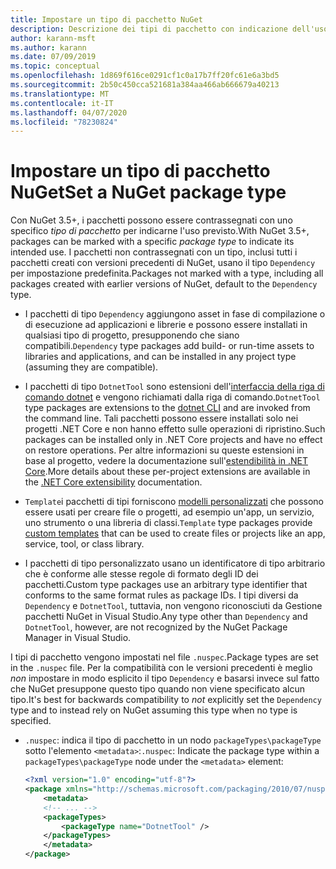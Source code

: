 ```yaml
---
title: Impostare un tipo di pacchetto NuGet
description: Descrizione dei tipi di pacchetto con indicazione dell'uso previsto.
author: karann-msft
ms.author: karann
ms.date: 07/09/2019
ms.topic: conceptual
ms.openlocfilehash: 1d869f616ce0291cf1c0a17b7ff20fc61e6a3bd5
ms.sourcegitcommit: 2b50c450cca521681a384aa466ab666679a40213
ms.translationtype: MT
ms.contentlocale: it-IT
ms.lasthandoff: 04/07/2020
ms.locfileid: "78230824"
---
```

# <a name="set-a-nuget-package-type"></a><span data-ttu-id="bc8a2-103">Impostare un tipo di pacchetto NuGet</span><span class="sxs-lookup"><span data-stu-id="bc8a2-103">Set a NuGet package type</span></span>

<span data-ttu-id="bc8a2-104">Con NuGet 3.5+, i pacchetti possono essere contrassegnati con uno specifico *tipo di pacchetto* per indicarne l'uso previsto.</span><span class="sxs-lookup"><span data-stu-id="bc8a2-104">With NuGet 3.5+, packages can be marked with a specific *package type* to indicate its intended use.</span></span> <span data-ttu-id="bc8a2-105">I pacchetti non contrassegnati con un tipo, inclusi tutti i pacchetti creati con versioni precedenti di NuGet, usano il tipo `Dependency` per impostazione predefinita.</span><span class="sxs-lookup"><span data-stu-id="bc8a2-105">Packages not marked with a type, including all packages created with earlier versions of NuGet, default to the `Dependency` type.</span></span>

- <span data-ttu-id="bc8a2-106">I pacchetti di tipo `Dependency` aggiungono asset in fase di compilazione o di esecuzione ad applicazioni e librerie e possono essere installati in qualsiasi tipo di progetto, presupponendo che siano compatibili.</span><span class="sxs-lookup"><span data-stu-id="bc8a2-106">`Dependency` type packages add build- or run-time assets to libraries and applications, and can be installed in any project type (assuming they are compatible).</span></span>

- <span data-ttu-id="bc8a2-107">I pacchetti di tipo `DotnetTool` sono estensioni dell'[interfaccia della riga di comando dotnet](/dotnet/articles/core/tools/index) e vengono richiamati dalla riga di comando.</span><span class="sxs-lookup"><span data-stu-id="bc8a2-107">`DotnetTool` type packages are extensions to the [dotnet CLI](/dotnet/articles/core/tools/index) and are invoked from the command line.</span></span> <span data-ttu-id="bc8a2-108">Tali pacchetti possono essere installati solo nei progetti .NET Core e non hanno effetto sulle operazioni di ripristino.</span><span class="sxs-lookup"><span data-stu-id="bc8a2-108">Such packages can be installed only in .NET Core projects and have no effect on restore operations.</span></span> <span data-ttu-id="bc8a2-109">Per altre informazioni su queste estensioni in base al progetto, vedere la documentazione sull'[estendibilità in .NET Core](/dotnet/articles/core/tools/extensibility#per-project-based-extensibility).</span><span class="sxs-lookup"><span data-stu-id="bc8a2-109">More details about these per-project extensions are available in the  [.NET Core extensibility](/dotnet/articles/core/tools/extensibility#per-project-based-extensibility) documentation.</span></span>

- <span data-ttu-id="bc8a2-110">`Template`i pacchetti di tipi forniscono [modelli personalizzati](/dotnet/core/tools/custom-templates) che possono essere usati per creare file o progetti, ad esempio un'app, un servizio, uno strumento o una libreria di classi.</span><span class="sxs-lookup"><span data-stu-id="bc8a2-110">`Template` type packages provide [custom templates](/dotnet/core/tools/custom-templates) that can be used to create files or projects like an app, service, tool, or class library.</span></span>

- <span data-ttu-id="bc8a2-111">I pacchetti di tipo personalizzato usano un identificatore di tipo arbitrario che è conforme alle stesse regole di formato degli ID dei pacchetti.</span><span class="sxs-lookup"><span data-stu-id="bc8a2-111">Custom type packages use an arbitrary type identifier that conforms to the same format rules as package IDs.</span></span> <span data-ttu-id="bc8a2-112">I tipi diversi da `Dependency` e `DotnetTool`, tuttavia, non vengono riconosciuti da Gestione pacchetti NuGet in Visual Studio.</span><span class="sxs-lookup"><span data-stu-id="bc8a2-112">Any type other than `Dependency` and `DotnetTool`, however, are not recognized by the NuGet Package Manager in Visual Studio.</span></span>

<span data-ttu-id="bc8a2-113">I tipi di pacchetto vengono impostati nel file `.nuspec`.</span><span class="sxs-lookup"><span data-stu-id="bc8a2-113">Package types are set in the `.nuspec` file.</span></span> <span data-ttu-id="bc8a2-114">Per la compatibilità con le versioni precedenti è meglio *non* impostare in modo esplicito il tipo `Dependency` e basarsi invece sul fatto che NuGet presuppone questo tipo quando non viene specificato alcun tipo.</span><span class="sxs-lookup"><span data-stu-id="bc8a2-114">It's best for backwards compatibility to *not* explicitly set the `Dependency` type and to instead rely on NuGet assuming this type when no type is specified.</span></span>

- <span data-ttu-id="bc8a2-115">`.nuspec`: indica il tipo di pacchetto in un nodo `packageTypes\packageType` sotto l'elemento `<metadata>`:</span><span class="sxs-lookup"><span data-stu-id="bc8a2-115">`.nuspec`: Indicate the package type within a `packageTypes\packageType` node under the `<metadata>` element:</span></span>

    ```xml
    <?xml version="1.0" encoding="utf-8"?>
    <package xmlns="http://schemas.microsoft.com/packaging/2010/07/nuspec.xsd">
        <metadata>
        <!-- ... -->
        <packageTypes>
            <packageType name="DotnetTool" />
        </packageTypes>
        </metadata>
    </package>
    ```
